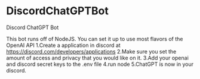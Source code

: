 # DiscordChatGPTBot
Discord ChatGPT Bot


This bot runs off of NodeJS. You can set it up to use most flavors of the OpenAI API
1.Create a application in discord at https://discord.com/developers/applications
2.Make sure you set the amount of access and privacy that you would like on it. 
3.Add your openai and discord secret keys to the .env file 
4.run node
5.ChatGPT is now in your discord. 

   
